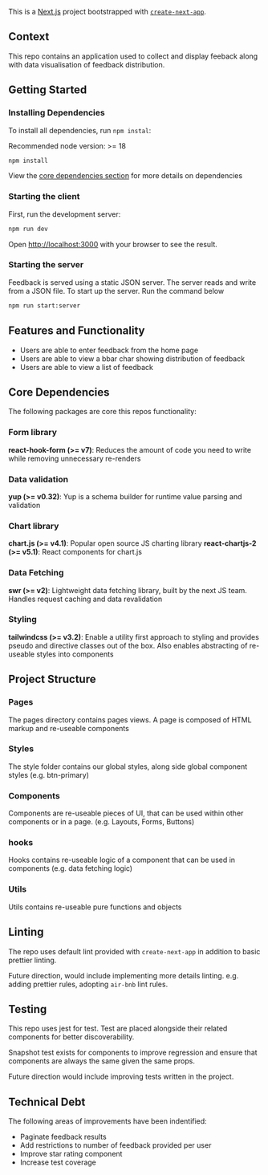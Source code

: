 This is a [Next.js](https://nextjs.org/) project bootstrapped with [`create-next-app`](https://github.com/vercel/next.js/tree/canary/packages/create-next-app).

## Context

This repo contains an application used to collect and display feeback along with data visualisation of feedback distribution.

## Getting Started

### Installing Dependencies
To install all dependencies, run `npm instal`:

Recommended node version: >= 18

```bash
npm install
```

View the [core dependencies section](#core-dependencies) for more details on dependencies

### Starting the client

First, run the development server:

```bash
npm run dev
```

Open [http://localhost:3000](http://localhost:3000) with your browser to see the result.

### Starting the server

Feedback is served using a static JSON server. The server reads and write from a JSON file. To start up the server. Run the command below

```bash
npm run start:server
```
## Features and Functionality

- Users are able to enter feedback from the home page
- Users are able to view a bbar char showing distribution of feedback
- Users are able to view a list of feedback

## Core Dependencies

The following packages are core this repos functionality:
### Form library
 **react-hook-form (>= v7)**: Reduces the amount of code you need to write while removing unnecessary re-renders

### Data validation
 **yup (>= v0.32)**: Yup is a schema builder for runtime value parsing and validation

### Chart library
**chart.js (>= v4.1)**: Popular open source JS charting library
**react-chartjs-2 (>= v5.1)**: React components for chart.js


### Data Fetching
**swr (>= v2)**: Lightweight data fetching library, built by the next JS team. Handles request caching and data revalidation 

### Styling
**tailwindcss (>= v3.2)**: Enable a utility first approach to styling and provides pseudo and directive classes out of the box. Also enables abstracting of re-useable styles into components

## Project Structure

### Pages

The pages directory contains pages views. A page is composed of HTML markup and re-useable components

### Styles

The style folder contains our global styles, along side global component styles (e.g. btn-primary)

### Components

Components are re-useable pieces of UI, that can be used within other components or in a page. (e.g. Layouts, Forms, Buttons)


### hooks

Hooks contains re-useable logic of a component that can be used in components (e.g. data fetching logic)

### Utils

Utils contains re-useable pure functions and objects

## Linting

The repo uses default lint provided with `create-next-app` in addition to basic prettier linting. 

Future direction, would include implementing more details linting. e.g. adding prettier rules, adopting `air-bnb` lint rules.

## Testing

This repo uses jest for test. Test are placed alongside their related components for better discoverability. 

Snapshot test exists for components to improve regression and ensure that components are always the same given the same props.

Future direction would include improving tests written in the project.

## Technical Debt

The following areas of improvements have been indentified:
- Paginate feedback results
- Add restrictions to number of feedback provided per user
- Improve star rating component
- Increase test coverage